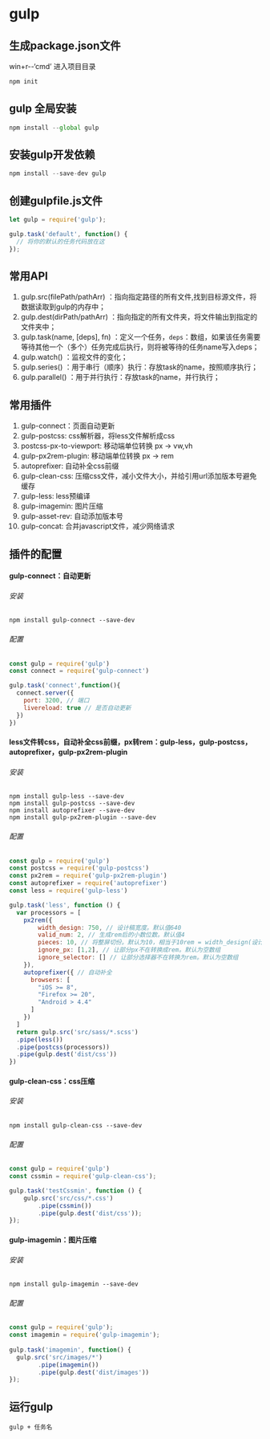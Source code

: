 # gulp

## 生成package.json文件
win+r--‘cmd’ 进入项目目录
```javascript
npm init
```
## gulp 全局安装
```javascript
npm install --global gulp
```
## 安装gulp开发依赖
```javascript
npm install --save-dev gulp
```

## 创建gulpfile.js文件
```javascript
let gulp = require('gulp');

gulp.task('default', function() {
  // 将你的默认的任务代码放在这
});
```

## 常用API
1. gulp.src(filePath/pathArr) ：指向指定路径的所有文件,找到目标源文件，将数据读取到gulp的内存中；
2. gulp.dest(dirPath/pathArr) ：指向指定的所有文件夹，将文件输出到指定的文件夹中；
3. gulp.task(name, [deps], fn) ：定义一个任务，`deps`：数组，如果该任务需要等待其他一个（多个）任务完成后执行，则将被等待的任务name写入deps；
4. gulp.watch() ：监视文件的变化；
5. gulp.series() ：用于串行（顺序）执行：存放task的name，按照顺序执行；
6. gulp.parallel() ：用于并行执行：存放task的name，并行执行；

## 常用插件
1. gulp-connect：页面自动更新
2. gulp-postcss: css解析器，将less文件解析成css
3. postcss-px-to-viewport: 移动端单位转换 px -> vw,vh
4. gulp-px2rem-plugin: 移动端单位转换 px -> rem
5. autoprefixer: 自动补全css前缀
6. gulp-clean-css: 压缩css文件，减小文件大小，并给引用url添加版本号避免缓存
7. gulp-less: less预编译
8. gulp-imagemin: 图片压缩
9. gulp-asset-rev: 自动添加版本号
10. gulp-concat: 合并javascript文件，减少网络请求

## 插件的配置

#### gulp-connect：自动更新
###### 安装
`npm install gulp-connect --save-dev`
###### 配置
```javascript
const gulp = require('gulp')
const connect = require('gulp-connect')

gulp.task('connect',function(){
  connect.server({
    port: 3200, // 端口
    livereload: true // 是否自动更新
  })
})
```
#### less文件转css，自动补全css前缀，px转rem：gulp-less，gulp-postcss，autoprefixer，gulp-px2rem-plugin
###### 安装
`npm install gulp-less --save-dev`<br />
`npm install gulp-postcss --save-dev`<br />
`npm install autoprefixer --save-dev`<br />
`npm install gulp-px2rem-plugin --save-dev`
###### 配置
```javascript
const gulp = require('gulp')
const postcss = require('gulp-postcss')
const px2rem = require('gulp-px2rem-plugin')
const autoprefixer = require('autoprefixer')
const less = require('gulp-less')

gulp.task('less', function () {
  var processors = [
    px2rem({
        width_design: 750, // 设计稿宽度。默认值640
        valid_num: 2, // 生成rem后的小数位数。默认值4
        pieces: 10, // 将整屏切份。默认为10，相当于10rem = width_design(设计稿宽度)
        ignore_px: [1,2], // 让部分px不在转换成rem。默认为空数组
        ignore_selector: [] // 让部分选择器不在转换为rem。默认为空数组
    }),
    autoprefixer({ // 自动补全
      browsers: [
        "iOS >= 8",
        "Firefox >= 20",
        "Android > 4.4"
      ]
    })
  ]
  return gulp.src('src/sass/*.scss')
  .pipe(less())
  .pipe(postcss(processors))
  .pipe(gulp.dest('dist/css'))
})
```
#### gulp-clean-css：css压缩
###### 安装
`npm install gulp-clean-css --save-dev`
###### 配置
```javascript
const gulp = require('gulp')
const cssmin = require('gulp-clean-css');

gulp.task('testCssmin', function () {
    gulp.src('src/css/*.css')
        .pipe(cssmin())
        .pipe(gulp.dest('dist/css'));
});
```
#### gulp-imagemin：图片压缩
###### 安装
`npm install gulp-imagemin --save-dev`
###### 配置
```javascript
const gulp = require('gulp');
const imagemin = require('gulp-imagemin');
 
gulp.task('imagemin', function() {
  gulp.src('src/images/*')
        .pipe(imagemin())
        .pipe(gulp.dest('dist/images'))
});
```
## 运行gulp
`gulp + 任务名`

